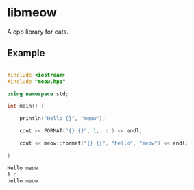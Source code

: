 # libmeow

A cpp library for cats.

## Example

```cpp

#include <iostream>
#include "meow.hpp"

using namespace std;

int main() {

    println("Hello {}", "meow");

    cout << FORMAT("{} {}", 1, 'c') << endl;

    cout << meow::format("{} {}", "hello", "meow") << endl;

}


```

```bash
Hello meow
1 c
hello meow
```